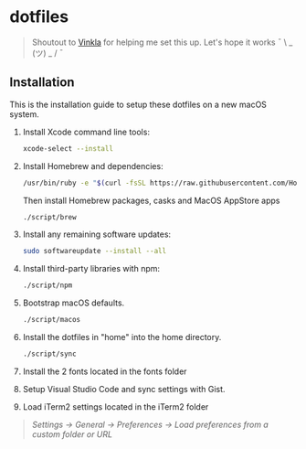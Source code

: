 # dotfiles

> Shoutout to [Vinkla](https://github.com/vinkla) for helping me set this up. Let's hope it works ¯ \ _ (ツ) _ / ¯ 

## Installation

This is the installation guide to setup these dotfiles on a new macOS system.

1. Install Xcode command line tools:

    ```sh
    xcode-select --install
    ```

2. Install Homebrew and dependencies:

    ```sh
    /usr/bin/ruby -e "$(curl -fsSL https://raw.githubusercontent.com/Homebrew/install/master/install)"
    ```
  
    Then install Homebrew packages, casks and MacOS AppStore apps
    
    ```sh
    ./script/brew
    ```

3. Install any remaining software updates:
  
    ```sh
    sudo softwareupdate --install --all
    ```

4. Install third-party libraries with npm:

    ```sh
    ./script/npm
    ```
5. Bootstrap macOS defaults. 
  
    ```sh
    ./script/macos
    ```

6. Install the dotfiles in "home" into the home directory.

    ```sh
    ./script/sync
    ```

7. Install the 2 fonts located in the fonts folder

8. Setup Visual Studio Code and sync settings with Gist.

9. Load iTerm2 settings located in the iTerm2 folder 
> *Settings -> General -> Preferences -> Load preferences from a custom folder or URL*